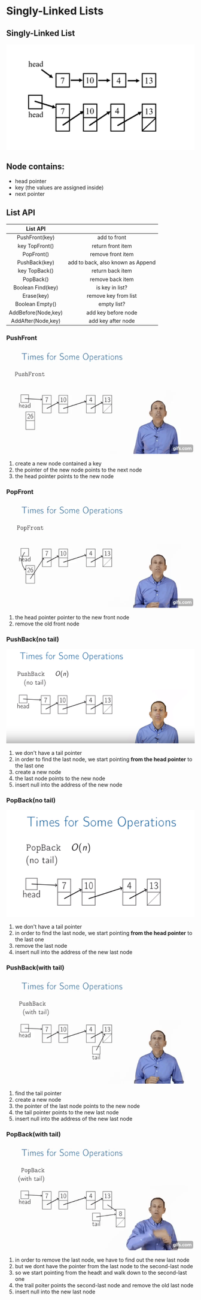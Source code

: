 # Singly-Linked Lists
## Singly-Linked List

![](pics/linkedlist1.png)
## Node contains:
   + head pointer
   + key (the values are assigned inside)
   + next pointer

## List API
| List API|                |
|:---:|:---:|
|PushFront(key)|add to front|
|key TopFront()|return front item|
|PopFront()|remove front item|
|PushBack(key)|add to back, also known as Append|
|key TopBack()|return back item|
|PopBack()|remove back item|
|Boolean Find(key)|is key in list?|
|Erase(key)|remove key from list|
|Boolean Empty()|empty list?|
|AddBefore(Node,key)|add key before node|
|AddAfter(Node,key)|add key after node|

### PushFront

![](pics/PushFront.gif)

   1. create a new node contained a key 
   2. the pointer of the new node points to the next node
   3. the head pointer points to the new node
   
### PopFront

![](pics/popfront.gif)

   1. the head pointer pointer to the new front node
   2. remove the old front node
   
### PushBack(no tail)

![](pics/PushFront(notail).png)

   1. we don't have a tail pointer
   2. in order to find the last node, we start pointing **from the head pointer** to the last one
   3. create a new node
   4. the last node points to the new node
   5. insert null into the address of the new node
   
### PopBack(no tail)

![](pics/popback.png)

   1. we don't have a tail pointer
   2. in order to find the last node, we start pointing **from the head pointer** to the last one
   3. remove the last node
   4. insert null into the address of the new last node
   
### PushBack(with tail)

![](pics/pushback.gif)

   1. find the tail pointer 
   2. create a new node 
   3. the pointer of the last node points to the new node
   4. the tail pointer points to the new last node 
   5. insert null into the address of the new last node
   
### PopBack(with tail)

![](pics/PopBack(withtail).gif)

   1. in order to remove the last node, we have to find out the new last node
   2. but we dont have the pointer from the last node to the second-last node
   3. so we start pointing from the headt and walk down to the second-last one
   4. the trail poiter points the second-last node and remove the old last node
   5. insert null into the new last node
